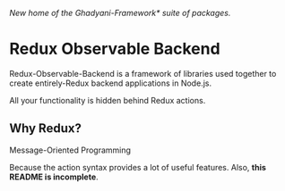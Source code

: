 _New home of the *Ghadyani-Framework** suite of packages._

# Redux Observable Backend
Redux-Observable-Backend is a framework of libraries used together to create entirely-Redux backend applications in Node.js.

All your functionality is hidden behind Redux actions.

## Why Redux?

Message-Oriented Programming

Because the action syntax provides a lot of useful features. Also, **this README is incomplete**.
